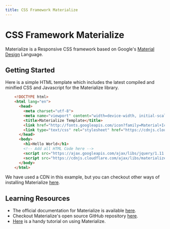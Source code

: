 ```yaml
---
title: CSS Framework Materialize
---
```

# CSS Framework Materialize

Materialize is a Responsive CSS framework based on Google's <a href='https://design.google.com/spec/' target='_blank' rel='nofollow'>Material Design</a> Language.

## Getting Started

Here is a simple HTML template which includes the latest compiled and minified CSS and Javascript for the Materialize library.
```html
    <!DOCTYPE html>
    <html lang="en">
      <head>
        <meta charset="utf-8">
        <meta name="viewport" content="width=device-width, initial-scale=1">
        <title>Materialize Template</title>
        <link href="http://fonts.googleapis.com/icon?family=Material+Icons" rel="stylesheet">
        <link type="text/css" rel="stylesheet" href="https://cdnjs.cloudflare.com/ajax/libs/materialize/0.97.6/css/materialize.min.css" media="screen,projection"/>
      </head>
      <body>
        <h1>Hello World</h1>
        <!-- Add all HTML Code here -->
        <script src="https://ajax.googleapis.com/ajax/libs/jquery/1.11.3/jquery.min.js"></script>
        <script src="https://cdnjs.cloudflare.com/ajax/libs/materialize/0.97.6/js/materialize.min.js"></script>
      </body>
    </html>
```
We have used a CDN in this example, but you can checkout other ways of installing Materialize <a href='http://materializecss.com/getting-started' target='_blank' rel='nofollow'>here</a>.

## Learning Resources

*   The official documentation for Materialize is available <a href='https://materializecss.com/' target='_blank' rel='nofollow'>here</a>.
*   Checkout Materialize's open source GitHub repository <a href='https://github.com/Dogfalo/materialize' target='_blank' rel='nofollow'>here</a>.
*   <a href='https://scotch.io/tutorials/make-material-design-websites-with-the-materialize-css-framework' target='_blank' rel='nofollow'>Here</a> is a handy tutorial on using Materialize.